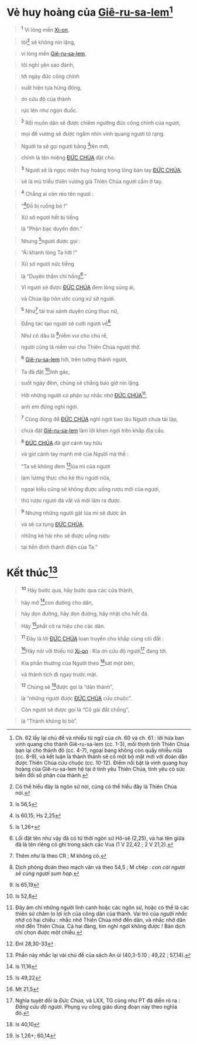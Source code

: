 # Vẻ huy hoàng của [Giê-ru-sa-lem]()[^1]

> <sup><b>1</b></sup> Vì lòng mến [Xi-on](),
>


> tôi[^2] sẽ không nín lặng,
>


> vì lòng mến [Giê-ru-sa-lem](),
>


> tôi nghỉ yên sao đành,
>


> tới ngày đức công chính
>


> xuất hiện tựa hừng đông,
>


> ơn cứu độ của thành
>


> rực lên như ngọn đuốc.
>


> <sup><b>2</b></sup> Rồi muôn dân sẽ được chiêm ngưỡng đức công chính của ngươi,
>


> mọi đế vương sẽ được ngắm nhìn vinh quang ngươi tỏ rạng.
>


> Người ta sẽ gọi ngươi bằng [^1*]tên mới,
>


> chính là tên miệng [ĐỨC CHÚA]() đặt cho.
>


> <sup><b>3</b></sup> Ngươi sẽ là ngọc miện huy hoàng trong lòng bàn tay [ĐỨC CHÚA](),
>


> sẽ là mũ triều thiên vương giả Thiên Chúa ngươi cầm ở tay.
>


> <sup><b>4</b></sup> Chẳng ai còn réo tên ngươi :
>


> “[^2*]Đồ bị ruồng bỏ !”
>


> Xứ sở ngươi hết bị tiếng
>


> là “Phận bạc duyên đơn.”
>


> Nhưng [^3*]ngươi được gọi :
>


> “Ái khanh lòng Ta hỡi !”
>


> Xứ sở ngươi nức tiếng
>


> là “Duyên thắm chỉ hồng[^3].”
>


> Vì ngươi sẽ được [ĐỨC CHÚA]() đem lòng sủng ái,
>


> và Chúa lập hôn ước cùng xứ sở ngươi.
>


> <sup><b>5</b></sup> Như[^4] tài trai sánh duyên cùng thục nữ,
>


> Đấng tác tạo ngươi sẽ cưới ngươi về[^5].
>


> Như cô dâu là [^4*]niềm vui cho chú rể,
>


> ngươi cũng là niềm vui cho Thiên Chúa ngươi thờ.
>


> <sup><b>6</b></sup> [Giê-ru-sa-lem]() hỡi, trên tường thành ngươi,
>


> Ta đã đặt [^5*]lính gác,
>


> suốt ngày đêm, chúng sẽ chẳng bao giờ nín lặng.
>


> Hỡi những người có phận sự nhắc nhở [ĐỨC CHÚA]()[^6],
>


> anh em đừng nghỉ ngơi.
>


> <sup><b>7</b></sup> Cũng đừng để [ĐỨC CHÚA]() nghỉ ngơi bao lâu Người chưa tái lập,
>


> chưa đặt [Giê-ru-sa-lem]() làm lời khen ngợi trên khắp địa cầu.
>


> <sup><b>8</b></sup> [ĐỨC CHÚA]() đã giơ cánh tay hữu
>


> và giơ cánh tay mạnh mẽ của Người mà thề :
>


> “Ta sẽ không đem [^6*]lúa mì của ngươi
>


> làm lương thực cho kẻ thù ngươi nữa,
>


> ngoại kiều cũng sẽ không được uống rượu mới của ngươi,
>


> thứ rượu ngươi đã vất vả mới làm ra được.
>


> <sup><b>9</b></sup> Nhưng những người gặt lúa mì sẽ được ăn
>


> và sẽ ca tụng [ĐỨC CHÚA](),
>


> những kẻ hái nho sẽ được uống rượu
>


> tại tiền đình thánh điện của Ta.”
>


# Kết thúc[^7]

> <sup><b>10</b></sup> Hãy bước qua, hãy bước qua các cửa thành,
>


> hãy mở [^7*]con đường cho dân,
>


> hãy dọn đường, hãy dọn đường, hãy nhặt cho hết đá.
>


> Hãy [^8*]phất cờ ra hiệu cho các dân.
>


> <sup><b>11</b></sup> Đây là lời [ĐỨC CHÚA]() loan truyền cho khắp cùng cõi đất :
>


> [^9*]Hãy nói với thiếu nữ [Xi-on]() : Kìa ơn cứu độ ngươi[^8] đang tới.
>


> Kìa phần thưởng của Người theo [^10*]sát một bên,
>


> và thành tích đi ngay trước mặt.
>


> <sup><b>12</b></sup> Chúng sẽ [^11*]được gọi là “dân thánh”,
>


> là “những người được [ĐỨC CHÚA]() cứu chuộc”.
>


> Còn ngươi sẽ được gọi là “Cô gái đắt chồng”,
>


> là “Thành không bị bỏ”.
>

[^1]: Ch. 62 lấy lại chủ đề và nhiều từ ngữ của ch. 60 và ch. 61 : lời hứa ban vinh quang cho thành Giê-ru-sa-lem (cc. 1-3), mối thịnh tình Thiên Chúa ban lại cho thành đô (cc. 4-7), ngoại bang không còn quấy nhiễu nữa (cc. 8-9), và kết luận là thành thánh sẽ có một bộ mặt mới với đoàn dân được Thiên Chúa cứu chuộc (cc. 10-12). Điểm nổi bật là vinh quang huy hoàng của Giê-ru-sa-lem hệ tại ở tình yêu Thiên Chúa, tình yêu có sức biến đổi số phận của thành.
[^2]: Có thể hiểu đây là ngôn sứ nói, cũng có thể hiểu đây là Thiên Chúa nói.
[^3]: Lối đặt tên như vậy đã có từ thời ngôn sứ Hô-sê (2,25), và hai tên giữa đã là tên riêng có ghi trong sách các Vua (1 V 22,42 ; 2 V 21,2).
[^4]: Thêm *như* là theo CR ; M không có.
[^5]: Dịch phỏng đoán theo mạch văn và theo 54,5 ; M chép : *con cái ngươi sẽ cùng ngươi sum họp.*
[^6]: Đây ám chỉ những người lính canh hoặc các ngôn sứ, hoặc có thể là các thiên sứ chăm lo lợi ích của công dân của thành. Vai trò của *người nhắc nhở* có hai chiều : nhắc nhở Thiên Chúa nhớ đến dân, và nhắc nhở dân nhớ đến Thiên Chúa. Cả hai đàng, tìm nghỉ ngơi không được ! Bản dịch chỉ chọn được một chiều.
[^7]: Phần này nhắc lại vài chủ đề của sách An ủi (40,3-5.10 ; 49,22 ; 57,14).
[^8]: Nghĩa tuyệt đối là *Đức Chúa*, và LXX, TG cũng như PT đã diễn rõ ra : *Đấng cứu độ ngươi*. Phụng vụ công giáo dùng đoạn này theo nghĩa đó.
[^1*]: Is 56,5
[^2*]: Is 60,15; Hs 2,25
[^3*]: Is 1,26+
[^4*]: Is 65,19
[^5*]: Is 52,8
[^6*]: Đnl 28,30-33
[^7*]: Is 11,16
[^8*]: Is 49,22
[^9*]: Mt 21,5
[^10*]: Is 40,10
[^11*]: Is 1,26+; 60,14